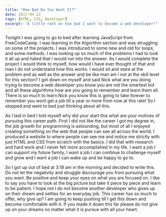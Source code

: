 ```yaml
---
title: "How Bad Do You Want It?"
date: 2017-04-22
tags: [HTML, CSS, Developer]
excerpt: "A little rant on how bad I want to become a web developer!"
---
```


Tonight I was going to go to bed after learning JavaScript from FreeCodeCamp. I was learning in the Algorithm section and was struggling on some of the projects. I was introduced to some new and old for loops, and some methods. I was looking up so much of the problems I had to look it all up and hated that I would run into the answer. As I would complete the project I would think to myself, how would I have ever thought of that and man I do not understand how this works. I would sit and stare at the problem and as well as the answer and be like man am I not at the skill level for this section? I got down on myself and said Nick what are you doing trying to become a web developer you know you are not the smartest kid and all these algorithms how are you going to remember and learn them all. There is so much to learn Nick you know this is going to take forever to remember you wont get a job till a year or more from now at this rate! So I stopped and went to bed just thinking about all this.

As I laid in bed I told myself why did your start this what are your motives of pursuing this career path. First I did not like the career I got my degree in, the job growth for programming is astounding, but most of all I enjoyed creating something on the web that people can see all across the world. I produced a website to where people can see me and notice me strictly with just HTML and CSS from scratch with the basics. I did that with research and hard work and I never felt more accomplished in my life. I want a job I can support my future family, I want a job I can continue to challenge myself and grow and I want a job I can wake up and be happy to go to.

So I got up out of bed at 3:18 am in the morning and decided to write this. Do not let the negativity and struggle discourage you from pursuing what you want. Be positive and keep your eyes on what you are focused on. I like to say you have to look at the big picture but take it piece by piece and learn to be patient.
I hope not I do not become another developer who gives up on their dream and settles for an everyday job. This career has so much to offer, why give up? I am going to keep pushing till I get this down and become comfortable with it. If you made it down this far please do not give up on your dreams no matter what it is pursue with all your heart.
